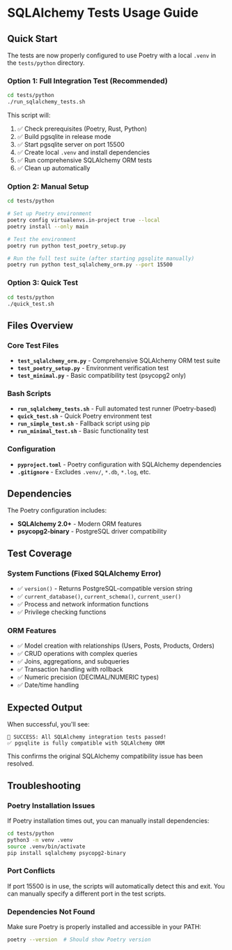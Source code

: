# SQLAlchemy Tests Usage Guide

## Quick Start

The tests are now properly configured to use Poetry with a local `.venv` in the `tests/python` directory.

### Option 1: Full Integration Test (Recommended)

```bash
cd tests/python
./run_sqlalchemy_tests.sh
```

This script will:
1. ✅ Check prerequisites (Poetry, Rust, Python)
2. ✅ Build pgsqlite in release mode
3. ✅ Start pgsqlite server on port 15500
4. ✅ Create local `.venv` and install dependencies
5. ✅ Run comprehensive SQLAlchemy ORM tests
6. ✅ Clean up automatically

### Option 2: Manual Setup

```bash
cd tests/python

# Set up Poetry environment
poetry config virtualenvs.in-project true --local
poetry install --only main

# Test the environment
poetry run python test_poetry_setup.py

# Run the full test suite (after starting pgsqlite manually)
poetry run python test_sqlalchemy_orm.py --port 15500
```

### Option 3: Quick Test

```bash
cd tests/python
./quick_test.sh
```

## Files Overview

### Core Test Files
- **`test_sqlalchemy_orm.py`** - Comprehensive SQLAlchemy ORM test suite
- **`test_poetry_setup.py`** - Environment verification test
- **`test_minimal.py`** - Basic compatibility test (psycopg2 only)

### Bash Scripts
- **`run_sqlalchemy_tests.sh`** - Full automated test runner (Poetry-based)
- **`quick_test.sh`** - Quick Poetry environment test
- **`run_simple_test.sh`** - Fallback script using pip
- **`run_minimal_test.sh`** - Basic functionality test

### Configuration
- **`pyproject.toml`** - Poetry configuration with SQLAlchemy dependencies
- **`.gitignore`** - Excludes `.venv/`, `*.db`, `*.log`, etc.

## Dependencies

The Poetry configuration includes:
- **SQLAlchemy 2.0+** - Modern ORM features
- **psycopg2-binary** - PostgreSQL driver compatibility

## Test Coverage

### System Functions (Fixed SQLAlchemy Error)
- ✅ `version()` - Returns PostgreSQL-compatible version string  
- ✅ `current_database()`, `current_schema()`, `current_user()`
- ✅ Process and network information functions
- ✅ Privilege checking functions

### ORM Features
- ✅ Model creation with relationships (Users, Posts, Products, Orders)
- ✅ CRUD operations with complex queries
- ✅ Joins, aggregations, and subqueries
- ✅ Transaction handling with rollback
- ✅ Numeric precision (DECIMAL/NUMERIC types)
- ✅ Date/time handling

## Expected Output

When successful, you'll see:
```
🎉 SUCCESS: All SQLAlchemy integration tests passed!
✅ pgsqlite is fully compatible with SQLAlchemy ORM
```

This confirms the original SQLAlchemy compatibility issue has been resolved.

## Troubleshooting

### Poetry Installation Issues
If Poetry installation times out, you can manually install dependencies:
```bash
cd tests/python
python3 -m venv .venv
source .venv/bin/activate
pip install sqlalchemy psycopg2-binary
```

### Port Conflicts
If port 15500 is in use, the scripts will automatically detect this and exit. You can manually specify a different port in the test scripts.

### Dependencies Not Found
Make sure Poetry is properly installed and accessible in your PATH:
```bash
poetry --version  # Should show Poetry version
```